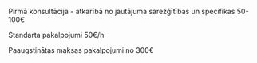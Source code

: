 Pirmā konsultācija - atkarībā no jautājuma sarežģītības un specifikas <span>50-100€</span>

Standarta pakalpojumi <span>50€/h</span>

Paaugstinātas maksas pakalpojumi <span>no 300€</span>


&nbsp;

